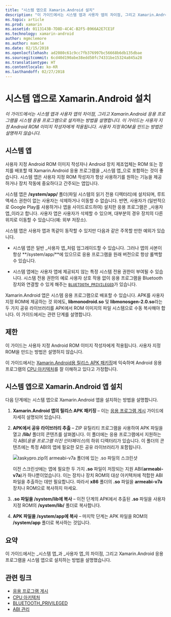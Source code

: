 ```yaml
---
title: "시스템 앱으로 Xamarin.Android 설치"
description: "이 가이드에서는 시스템 앱과 사용자 앱의 차이점, 그리고 Xamarin.Android 응용 프로그램을 시스템 응용 프로그램으로 설치하는 방법을 설명합니다. 이 가이드는 사용자 지정 Android ROM 이미지 작성자에게 적용됩니다. 사용자 지정 ROM을 만드는 방법은 설명하지 않습니다."
ms.topic: article
ms.prod: xamarin
ms.assetid: 0113143B-7D8D-4C4C-B2F5-B966A2E7CE1F
ms.technology: xamarin-android
author: mgmclemore
ms.author: mamcle
ms.date: 02/15/2018
ms.openlocfilehash: ad2080c61c9cc7fb376997bc56668b6db135dbae
ms.sourcegitcommit: 6cd40d190abe38edd50fc74331be15324a845a28
ms.translationtype: HT
ms.contentlocale: ko-KR
ms.lasthandoff: 02/27/2018
---
```

# <a name="installing-xamarinandroid-as-a-system-app"></a>시스템 앱으로 Xamarin.Android 설치

_이 가이드에서는 시스템 앱과 사용자 앱의 차이점, 그리고 Xamarin.Android 응용 프로그램을 시스템 응용 프로그램으로 설치하는 방법을 설명합니다. 이 가이드는 사용자 지정 Android ROM 이미지 작성자에게 적용됩니다. 사용자 지정 ROM을 만드는 방법은 설명하지 않습니다._

## <a name="system-app"></a>시스템 앱

사용자 지정 Android ROM 이미지 작성자나 Android 장치 제조업체는 ROM 또는 장치를 배포할 때 Xamarin.Android 응용 프로그램을 _시스템 앱_으로 포함하는 것이 좋습니다. 시스템 앱은 사용자 지정 ROM 작성자가 항상 사용하기를 원하는 기능을 제공하거나 장치 작동에 중요하다고 간주되는 앱입니다.

시스템 앱은 **/system/app/** 폴더(파일 시스템의 읽기 전용 디렉터리)에 설치되며, 루트 액세스 권한이 없는 사용자는 삭제하거나 이동할 수 없습니다. 반면, 사용자가 (일반적으로 Google Play를 사용하거나 앱을 사이드로드하여) 설치한 응용 프로그램은 _사용자 앱_이라고 합니다. 사용자 앱은 사용자가 삭제할 수 있으며, 대부분의 경우 장치의 다른 위치로 이동할 수 있습니다(예: 외부 저장소).

시스템 앱은 사용자 앱과 똑같이 동작할 수 있지만 다음과 같은 주목할 만한 예외가 있습니다.

- 시스템 앱은 일반 _사용자 앱_처럼 업그레이드할 수 있습니다. 그러나 앱의 사본이 항상 **/system/app/**에 있으므로 응용 프로그램을 원래 버전으로 항상 롤백할 수 있습니다.

- 시스템 앱에는 사용자 앱에 제공되지 않는 특정 시스템 전용 권한이 부여될 수 있습니다. 시스템 전용 권한의 예로 사용자 상호 작용 없이 응용 프로그램을 Bluetooth 장치와 연결할 수 있게 해주는 [`BLUETOOTH_PRIVILEGED`](https://developer.android.com/reference/android/Manifest.permission.html#BLUETOOTH_PRIVILEGED)가 있습니다.

Xamarin.Android 앱은 시스템 응용 프로그램으로 배포할 수 있습니다. APK를 사용자 지정 ROM에 제공하는 것 외에도, **libmonodroid.so** 및 **libmonosgen-2.0.so**라는 두 가지 공유 라이브러리를 APK에서 ROM 이미지의 파일 시스템으로 수동 복사해야 합니다. 이 가이드에서는 관련 단계를 설명합니다.

## <a name="restrictions"></a>제한

이 가이드는 사용자 지정 Android ROM 이미지 작성자에게 적용됩니다. 사용자 지정 ROM을 만드는 방법은 설명하지 않습니다.

이 가이드에서는 [Xamarin.Android용 릴리스 APK 패키징](~/android/deploy-test/publishing/index.md)에 익숙하며 Android 응용 프로그램의 [CPU 아키텍처](~/android/app-fundamentals/cpu-architectures.md)를 잘 이해하고 있다고 가정합니다.

## <a name="install-a-xamarinandroid-app-as-a-system-app"></a>시스템 앱으로 Xamarin.Android 앱 설치

다음 단계에는 시스템 앱으로 Xamarin.Android 앱을 설치하는 방법을 설명합니다.

1. **Xamarin.Android 앱의 릴리스 APK 패키징** &ndash; 이는 [응용 프로그램 게시](~/android/deploy-test/publishing/index.md) 가이드에 자세히 설명되어 있습니다.

2. **APK에서 공유 라이브러리 추출** &ndash; ZIP 유틸리티 프로그램을 사용하여 APK 파일을 열고 **/lib/** 폴더의 콘텐츠를 살펴봅니다. 이 폴더에는 응용 프로그램에서 지원하는 각 ABI(_응용 프로그램 이진 인터페이스_)의 하위 디렉터리가 있습니다. 이 폴더의 콘텐츠에는 특정 ABI의 앱에 필요한 모든 공유 라이브러리가 포함됩니다.

    ![taskypro.zip의 armeabi-v7a 폴더에 있는 .so 파일의 스크린샷](install-system-app-images/install-system-app-01.png)

   이전 스크린샷에는 앱에 필요한 두 가지 **.so** 파일이 저장되는 지원 ABI(**armeabi-v7a**)가 하나뿐이었습니다. 이는 장치나 장치 ROM의 대상 아키텍처에 적합한 ABI 파일을 추출하는 데만 필요합니다. 따라서 **x86** 폴더의 **.so** 파일을 **armeabi-v7a** 장치나 ROM으로 복사하지 마세요.

3. **.so 파일을 /system/lib에 복사** &ndash; 이전 단계의 APK에서 추출된 **.so** 파일을 사용자 지정 ROM의 **/system/lib/** 폴더로 복사합니다.

4. **APK 파일을 /system/app에 복사** &ndash; 마지막 단계는 APK 파일을 ROM의 **/system/app** 폴더로 복사하는 것입니다.


## <a name="summary"></a>요약

이 가이드에서는 _시스템 앱_과 _사용자 앱_의 차이점, 그리고 Xamarin.Android 응용 프로그램을 시스템 앱으로 설치하는 방법을 설명했습니다.



## <a name="related-links"></a>관련 링크

- [응용 프로그램 게시](~/android/deploy-test/publishing/index.md)
- [CPU 아키텍처](~/android/app-fundamentals/cpu-architectures.md)
- [BLUETOOTH_PRIVILEGED](https://developer.android.com/reference/android/Manifest.permission.html#BLUETOOTH_PRIVILEGED)
- [ABI 관리](https://developer.android.com/ndk~/abis.html)
